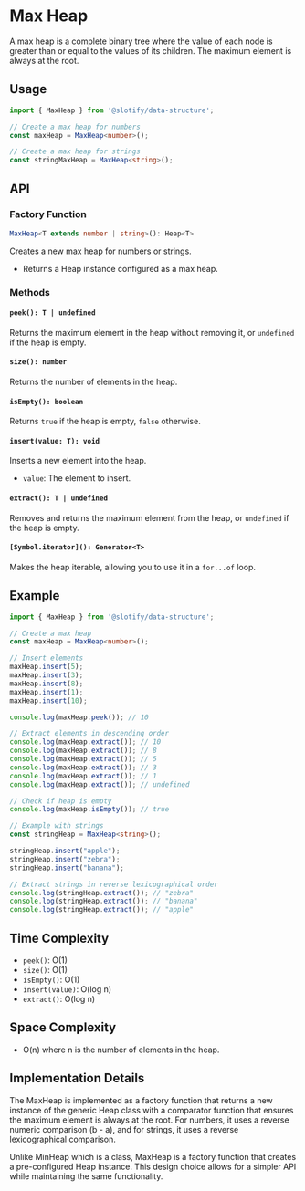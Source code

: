# Max Heap

A max heap is a complete binary tree where the value of each node is greater than or equal to the values of its children. The maximum element is always at the root.

## Usage

```typescript
import { MaxHeap } from '@slotify/data-structure';

// Create a max heap for numbers
const maxHeap = MaxHeap<number>();

// Create a max heap for strings
const stringMaxHeap = MaxHeap<string>();
```

## API

### Factory Function

```typescript
MaxHeap<T extends number | string>(): Heap<T>
```

Creates a new max heap for numbers or strings.

- Returns a Heap instance configured as a max heap.

### Methods

#### `peek(): T | undefined`

Returns the maximum element in the heap without removing it, or `undefined` if the heap is empty.

#### `size(): number`

Returns the number of elements in the heap.

#### `isEmpty(): boolean`

Returns `true` if the heap is empty, `false` otherwise.

#### `insert(value: T): void`

Inserts a new element into the heap.

- `value`: The element to insert.

#### `extract(): T | undefined`

Removes and returns the maximum element from the heap, or `undefined` if the heap is empty.

#### `[Symbol.iterator](): Generator<T>`

Makes the heap iterable, allowing you to use it in a `for...of` loop.

## Example

```typescript
import { MaxHeap } from '@slotify/data-structure';

// Create a max heap
const maxHeap = MaxHeap<number>();

// Insert elements
maxHeap.insert(5);
maxHeap.insert(3);
maxHeap.insert(8);
maxHeap.insert(1);
maxHeap.insert(10);

console.log(maxHeap.peek()); // 10

// Extract elements in descending order
console.log(maxHeap.extract()); // 10
console.log(maxHeap.extract()); // 8
console.log(maxHeap.extract()); // 5
console.log(maxHeap.extract()); // 3
console.log(maxHeap.extract()); // 1
console.log(maxHeap.extract()); // undefined

// Check if heap is empty
console.log(maxHeap.isEmpty()); // true

// Example with strings
const stringHeap = MaxHeap<string>();

stringHeap.insert("apple");
stringHeap.insert("zebra");
stringHeap.insert("banana");

// Extract strings in reverse lexicographical order
console.log(stringHeap.extract()); // "zebra"
console.log(stringHeap.extract()); // "banana"
console.log(stringHeap.extract()); // "apple"
```

## Time Complexity

- `peek()`: O(1)
- `size()`: O(1)
- `isEmpty()`: O(1)
- `insert(value)`: O(log n)
- `extract()`: O(log n)

## Space Complexity

- O(n) where n is the number of elements in the heap.

## Implementation Details

The MaxHeap is implemented as a factory function that returns a new instance of the generic Heap class with a comparator function that ensures the maximum element is always at the root. For numbers, it uses a reverse numeric comparison (b - a), and for strings, it uses a reverse lexicographical comparison.

Unlike MinHeap which is a class, MaxHeap is a factory function that creates a pre-configured Heap instance. This design choice allows for a simpler API while maintaining the same functionality.